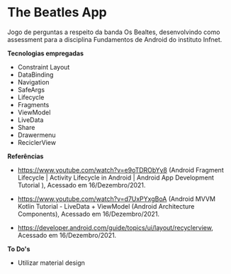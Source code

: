 # The Beatles App

 Jogo de perguntas a respeito da banda Os Bealtes, desenvolvindo como assessment para a disciplina Fundamentos de Android do instituto Infnet.

**Tecnologias empregadas**

- Constraint Layout
- DataBinding
- Navigation
- SafeArgs
- Lifecycle
- Fragments
- ViewModel
- LiveData 
- Share
- Drawermenu
- ReciclerView

**Referências**

- https://www.youtube.com/watch?v=e9oTDRObYy8 (Android Fragment Lifecycle | Activity Lifecycle in Android | Android App Development Tutorial ), Acessado em 16/Dezembro/2021.

- https://www.youtube.com/watch?v=d7UxPYxgBoA (Android MVVM Kotlin Tutorial - LiveData + ViewModel (Android Architecture Components), Acessado em 16/Dezembro/2021.

- https://developer.android.com/guide/topics/ui/layout/recyclerview, Acessado em 16/Dezembro/2021.

**To Do's**
- Utilizar material design
